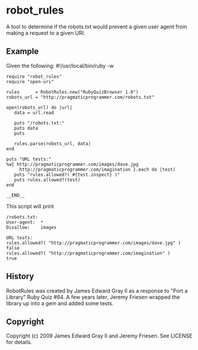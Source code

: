 robot_rules
===========

A tool to determine if the robots.txt would prevent a given user agent 
from making a request to a given URI.

Example
-------
  
  Given the following:
    #!/usr/local/bin/ruby -w

    require "robot_rules"
    require "open-uri"

    rules      = RobotRules.new("RubyQuizBrowser 1.0")
    robots_url = "http://pragmaticprogrammer.com/robots.txt"

    open(robots_url) do |url|
       data = url.read

       puts "/robots.txt:"
       puts data
       puts

       rules.parse(robots_url, data)
    end

    puts "URL tests:"
    %w{ http://pragmaticprogrammer.com/images/dave.jpg
         http://pragmaticprogrammer.com/imagination }.each do |test|
       puts "rules.allowed?( #{test.inspect} )"
       puts rules.allowed?(test)
    end

    __END__

  This script will print

    /robots.txt:
    User-agent:  *
    Disallow:    images

    URL tests:
    rules.allowed?( "http://pragmaticprogrammer.com/images/dave.jpg" )
    false
    rules.allowed?( "http://pragmaticprogrammer.com/imagination" )
    true
  


History
-------

RobotRules was created by James Edward Gray II as a response to "Port a 
Library" Ruby Quiz #64.  A few years later, Jeremy Friesen wrapped the 
library up into a gem and added some tests.

Copyright
---------

Copyright (c) 2009 James Edward Gray II and Jeremy Friesen. See LICENSE for details.
